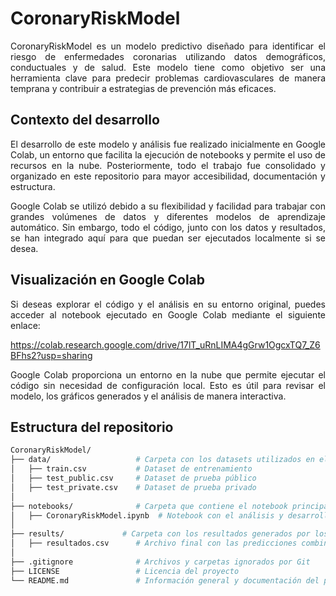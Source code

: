 # CoronaryRiskModel
<p align="justify">CoronaryRiskModel es un modelo predictivo diseñado para identificar el riesgo de enfermedades coronarias utilizando datos demográficos, conductuales y de salud. Este modelo tiene como objetivo ser una herramienta clave para predecir problemas cardiovasculares de manera temprana y contribuir a estrategias de prevención más eficaces.</p>

## Contexto del desarrollo
<p align="justify">El desarrollo de este modelo y análisis fue realizado inicialmente en Google Colab, un entorno que facilita la ejecución de notebooks y permite el uso de recursos en la nube. Posteriormente, todo el trabajo fue consolidado y organizado en este repositorio para mayor accesibilidad, documentación y estructura.</p>

<p align="justify">Google Colab se utilizó debido a su flexibilidad y facilidad para trabajar con grandes volúmenes de datos y diferentes modelos de aprendizaje automático. Sin embargo, todo el código, junto con los datos y resultados, se han integrado aquí para que puedan ser ejecutados localmente si se desea.</p>

## Visualización en Google Colab
<p align="justify">Si deseas explorar el código y el análisis en su entorno original, puedes acceder al notebook ejecutado en Google Colab mediante el siguiente enlace:</p><a href="https://colab.research.google.com/drive/17lT_uRnLIMA4gGrw1OgcxTQ7_Z6BFhs2?usp=sharing">https://colab.research.google.com/drive/17lT_uRnLIMA4gGrw1OgcxTQ7_Z6BFhs2?usp=sharing</a> 

<p align="justify">Google Colab proporciona un entorno en la nube que permite ejecutar el código sin necesidad de configuración local. Esto es útil para revisar el modelo, los gráficos generados y el análisis de manera interactiva.</p>

## Estructura del repositorio

```bash
CoronaryRiskModel/
├── data/                   # Carpeta con los datasets utilizados en el análisis
│   ├── train.csv           # Dataset de entrenamiento
│   ├── test_public.csv     # Dataset de prueba público
│   ├── test_private.csv    # Dataset de prueba privado
│
├── notebooks/              # Carpeta que contiene el notebook principal
│   ├── CoronaryRiskModel.ipynb  # Notebook con el análisis y desarrollo del modelo
│
├── results/             # Carpeta con los resultados generados por los modelos
│   ├── resultados.csv      # Archivo final con las predicciones combinadas
│
├── .gitignore              # Archivos y carpetas ignorados por Git
├── LICENSE                 # Licencia del proyecto
└── README.md               # Información general y documentación del proyecto
```
